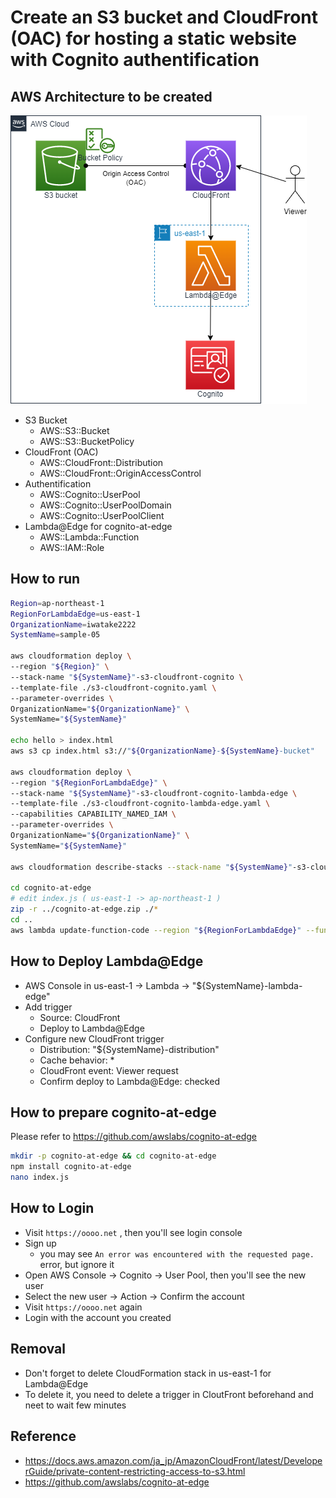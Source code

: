 # Create an S3 bucket and CloudFront (OAC) for hosting a static website with Cognito authentification

## AWS Architecture to be created

![](./s3-cloudfront-cognito.drawio.png)

- S3 Bucket
    - AWS::S3::Bucket
    - AWS::S3::BucketPolicy
- CloudFront (OAC)
    - AWS::CloudFront::Distribution
    - AWS::CloudFront::OriginAccessControl
- Authentification
    - AWS::Cognito::UserPool
    - AWS::Cognito::UserPoolDomain
    - AWS::Cognito::UserPoolClient
- Lambda@Edge for cognito-at-edge
    - AWS::Lambda::Function
    - AWS::IAM::Role

## How to run

```sh
Region=ap-northeast-1
RegionForLambdaEdge=us-east-1
OrganizationName=iwatake2222
SystemName=sample-05

aws cloudformation deploy \
--region "${Region}" \
--stack-name "${SystemName}"-s3-cloudfront-cognito \
--template-file ./s3-cloudfront-cognito.yaml \
--parameter-overrides \
OrganizationName="${OrganizationName}" \
SystemName="${SystemName}"

echo hello > index.html
aws s3 cp index.html s3://"${OrganizationName}-${SystemName}-bucket"

aws cloudformation deploy \
--region "${RegionForLambdaEdge}" \
--stack-name "${SystemName}"-s3-cloudfront-cognito-lambda-edge \
--template-file ./s3-cloudfront-cognito-lambda-edge.yaml \
--capabilities CAPABILITY_NAMED_IAM \
--parameter-overrides \
OrganizationName="${OrganizationName}" \
SystemName="${SystemName}"

aws cloudformation describe-stacks --stack-name "${SystemName}"-s3-cloudfront-cognito

cd cognito-at-edge
# edit index.js ( us-east-1 -> ap-northeast-1 )
zip -r ../cognito-at-edge.zip ./*
cd ..
aws lambda update-function-code --region "${RegionForLambdaEdge}" --function-name "${SystemName}-lambda-edge" --zip-file fileb://cognito-at-edge.zip
```

## How to Deploy Lambda@Edge

- AWS Console in us-east-1 -> Lambda -> "${SystemName}-lambda-edge"
- Add trigger
    - Source: CloudFront
    - Deploy to Lambda@Edge
- Configure new CloudFront trigger
    - Distribution: "${SystemName}-distribution"
    - Cache behavior: *
    - CloudFront event: Viewer request
    - Confirm deploy to Lambda@Edge: checked

## How to prepare cognito-at-edge

Please refer to https://github.com/awslabs/cognito-at-edge

```sh
mkdir -p cognito-at-edge && cd cognito-at-edge
npm install cognito-at-edge
nano index.js
```

## How to Login

- Visit `https://oooo.net` , then you'll see login console
- Sign up
    - you may see `An error was encountered with the requested page.` error, but ignore it
- Open AWS Console -> Cognito -> User Pool, then you'll see the new user
- Select the new user -> Action -> Confirm the account
- Visit `https://oooo.net` again
- Login with the account you created

## Removal

- Don't forget to delete CloudFormation stack in us-east-1 for Lambda@Edge
- To delete it, you need to delete a trigger in CloutFront beforehand and neet to wait few minutes

## Reference

- https://docs.aws.amazon.com/ja_jp/AmazonCloudFront/latest/DeveloperGuide/private-content-restricting-access-to-s3.html
- https://github.com/awslabs/cognito-at-edge

